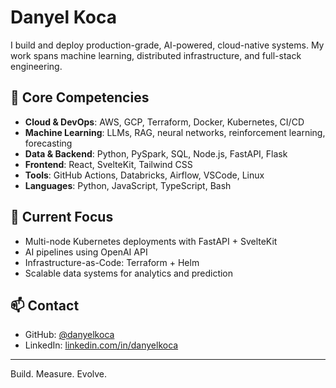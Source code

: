 # Danyel Koca

I build and deploy production-grade, AI-powered, cloud-native systems. My work spans machine learning, distributed infrastructure, and full-stack engineering.

## 🔧 Core Competencies

- **Cloud & DevOps**: AWS, GCP, Terraform, Docker, Kubernetes, CI/CD
- **Machine Learning**: LLMs, RAG, neural networks, reinforcement learning, forecasting
- **Data & Backend**: Python, PySpark, SQL, Node.js, FastAPI, Flask
- **Frontend**: React, SvelteKit, Tailwind CSS
- **Tools**: GitHub Actions, Databricks, Airflow, VSCode, Linux
- **Languages**: Python, JavaScript, TypeScript, Bash

## 🚀 Current Focus

- Multi-node Kubernetes deployments with FastAPI + SvelteKit
- AI pipelines using OpenAI API
- Infrastructure-as-Code: Terraform + Helm
- Scalable data systems for analytics and prediction

## 📫 Contact

- GitHub: [@danyelkoca](https://github.com/danyelkoca)
- LinkedIn: [linkedin.com/in/danyelkoca](https://linkedin.com/in/danyelkoca)

---

Build. Measure. Evolve.

